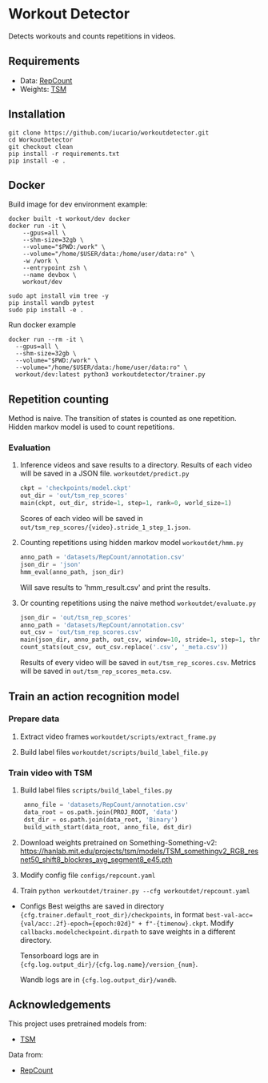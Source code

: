 # Workout Detector

Detects workouts and counts repetitions in videos.

## Requirements

- Data: [RepCount](https://github.com/SvipRepetitionCounting/TransRAC)
- Weights: [TSM](https://hanlab.mit.edu/projects/tsm/models/TSM_somethingv2_RGB_resnet50_shift8_blockres_avg_segment8_e45.pth)

## Installation

```
git clone https://github.com/iucario/workoutdetector.git
cd WorkoutDetector
git checkout clean
pip install -r requirements.txt
pip install -e .
```

## Docker

Build image for dev environment example:

```
docker built -t workout/dev docker
docker run -it \
    --gpus=all \
    --shm-size=32gb \
    --volume="$PWD:/work" \
    --volume="/home/$USER/data:/home/user/data:ro" \
    -w /work \
    --entrypoint zsh \
    --name devbox \
    workout/dev

sudo apt install vim tree -y
pip install wandb pytest
sudo pip install -e .
```

Run docker example

```
docker run --rm -it \
  --gpus=all \
  --shm-size=32gb \
  --volume="$PWD:/work" \
  --volume="/home/$USER/data:/home/user/data:ro" \
  workout/dev:latest python3 workoutdetector/trainer.py
```

## Repetition counting

Method is naive. The transition of states is counted as one repetition.
Hidden markov model is used to count repetitions.

### Evaluation

1. Inference videos and save results to a directory. Results of each video will be saved in a JSON file.
   `workoutdet/predict.py`

   ```python
   ckpt = 'checkpoints/model.ckpt'
   out_dir = 'out/tsm_rep_scores'
   main(ckpt, out_dir, stride=1, step=1, rank=0, world_size=1)
   ```

   Scores of each video will be saved in `out/tsm_rep_scores/{video}.stride_1_step_1.json`.

2. Counting repetitions using hidden markov model
   `workoutdet/hmm.py`

   ```python
   anno_path = 'datasets/RepCount/annotation.csv'
   json_dir = 'json'
   hmm_eval(anno_path, json_dir)
   ```
   Will save results to 'hmm_result.csv' and print the results.

3. Or counting repetitions using the naive method
   `workoutdet/evaluate.py`
   ```python
   json_dir = 'out/tsm_rep_scores'
   anno_path = 'datasets/RepCount/annotation.csv'
   out_csv = 'out/tsm_rep_scores.csv'
   main(json_dir, anno_path, out_csv, window=10, stride=1, step=1, threshold=0.5, softmax=True)
   count_stats(out_csv, out_csv.replace('.csv', '_meta.csv'))
   ```
   Results of every video will be saved in `out/tsm_rep_scores.csv`.
   Metrics will be saved in `out/tsm_rep_scores_meta.csv`.

## Train an action recognition model

### Prepare data
1. Extract video frames
   `workoutdet/scripts/extract_frame.py`

2. Build label files
   `workoutdet/scripts/build_label_file.py`

### Train video with TSM

1. Build label files
   `scripts/build_label_files.py`

   ```python
    anno_file = 'datasets/RepCount/annotation.csv'
    data_root = os.path.join(PROJ_ROOT, 'data')
    dst_dir = os.path.join(data_root, 'Binary')
    build_with_start(data_root, anno_file, dst_dir)
   ```

2. Download weights pretrained on Something-Something-v2:
   https://hanlab.mit.edu/projects/tsm/models/TSM_somethingv2_RGB_resnet50_shift8_blockres_avg_segment8_e45.pth
3. Modify config file
   `configs/repcount.yaml`
4. Train
   `python workoutdet/trainer.py --cfg workoutdet/repcount.yaml`

- Configs
  Best weigths are saved in directory `{cfg.trainer.default_root_dir}/checkpoints`,
  in format `best-val-acc={val/acc:.2f}-epoch={epoch:02d}" + f"-{timenow}.ckpt`.
  Modify `callbacks.modelcheckpoint.dirpath` to save weights in a different directory.

  Tensorboard logs are in `{cfg.log.output_dir}/{cfg.log.name}/version_{num}`.

  Wandb logs are in `{cfg.log.output_dir}/wandb`.

## Acknowledgements

This project uses pretrained models from:

- [TSM](https://hanlab.mit.edu/projects/tsm/)

Data from:
- [RepCount](https://github.com/SvipRepetitionCounting/TransRAC)